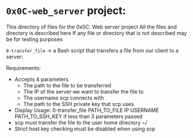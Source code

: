 # `0x0C-web_server` project:

This directory of files for the 0x0C. Web server project
All the files and directory is described here
If any file or directory that is not described may be for testing purposes


`0-transfer_file` -> a Bash script that transfers a file from our client to a server:

Requirements:

- Accepts 4 parameters
	- The path to the file to be transferred
	- The IP of the server we want to transfer the file to
	- The username scp connects with
	- The path to the SSH private key that scp uses
- Display Usage: 0-transfer_file PATH_TO_FILE IP USERNAME PATH_TO_SSH_KEY if less than 3 parameters passed
- scp must transfer the file to the user home directory ~/
- Strict host key checking must be disabled when using scp
